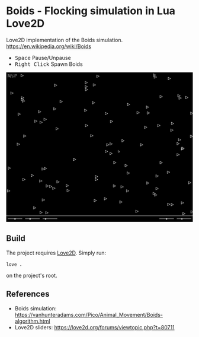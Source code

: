 # Boids - Flocking simulation in Lua Love2D
Love2D implementation of the Boids simulation.
https://en.wikipedia.org/wiki/Boids

- <kbd>Space</kbd> Pause/Unpause
- <kbd>Right Click</kbd> Spawn Boids

![preview](preview.gif)

## Build
The project requires [Love2D](https://love2d.org/).
Simply run:
```
love .
```
on the project's root.

## References
- Boids simulation: https://vanhunteradams.com/Pico/Animal_Movement/Boids-algorithm.html
- Love2D sliders: https://love2d.org/forums/viewtopic.php?t=80711
